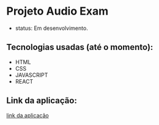 # Projeto Audio Exam

* status: Em desenvolvimento.

## Tecnologias usadas (até o momento):

*  HTML
*  CSS
*  JAVASCRIPT
*  REACT

## Link da aplicação:

[link da aplicação](https://courageous-begonia-4d6b4c.netlify.app/)
